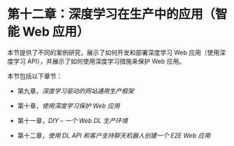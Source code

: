 # 第十二章：深度学习在生产中的应用（智能 Web 应用）

本节提供了不同的案例研究，展示了如何开发和部署深度学习 Web 应用（使用深度学习 API），并展示了如何使用深度学习措施来保护 Web 应用。

本节包括以下章节：

+   第九章，*深度学习驱动的网站通用生产框架*

+   第十章，*使用深度学习保护 Web 应用*

+   第十一章，*DIY – 一个 Web DL 生产环境*

+   第十二章，*使用 DL API 和客户支持聊天机器人创建一个 E2E Web 应用*
